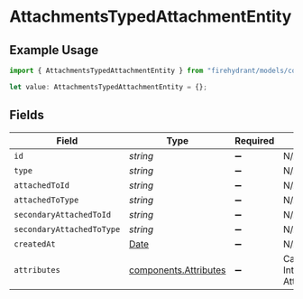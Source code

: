 # AttachmentsTypedAttachmentEntity

## Example Usage

```typescript
import { AttachmentsTypedAttachmentEntity } from "firehydrant/models/components";

let value: AttachmentsTypedAttachmentEntity = {};
```

## Fields

| Field                                                                                                                  | Type                                                                                                                   | Required                                                                                                               | Description                                                                                                            |
| ---------------------------------------------------------------------------------------------------------------------- | ---------------------------------------------------------------------------------------------------------------------- | ---------------------------------------------------------------------------------------------------------------------- | ---------------------------------------------------------------------------------------------------------------------- |
| `id`                                                                                                                   | *string*                                                                                                               | :heavy_minus_sign:                                                                                                     | N/A                                                                                                                    |
| `type`                                                                                                                 | *string*                                                                                                               | :heavy_minus_sign:                                                                                                     | N/A                                                                                                                    |
| `attachedToId`                                                                                                         | *string*                                                                                                               | :heavy_minus_sign:                                                                                                     | N/A                                                                                                                    |
| `attachedToType`                                                                                                       | *string*                                                                                                               | :heavy_minus_sign:                                                                                                     | N/A                                                                                                                    |
| `secondaryAttachedToId`                                                                                                | *string*                                                                                                               | :heavy_minus_sign:                                                                                                     | N/A                                                                                                                    |
| `secondaryAttachedToType`                                                                                              | *string*                                                                                                               | :heavy_minus_sign:                                                                                                     | N/A                                                                                                                    |
| `createdAt`                                                                                                            | [Date](https://developer.mozilla.org/en-US/docs/Web/JavaScript/Reference/Global_Objects/Date)                          | :heavy_minus_sign:                                                                                                     | N/A                                                                                                                    |
| `attributes`                                                                                                           | [components.Attributes](../../models/components/attributes.md)                                                         | :heavy_minus_sign:                                                                                                     | Can be one of: Attachments::LinkEntity, Integrations::CustomerSupportIssueEntity, Attachments::GenericAttachmentEntity |